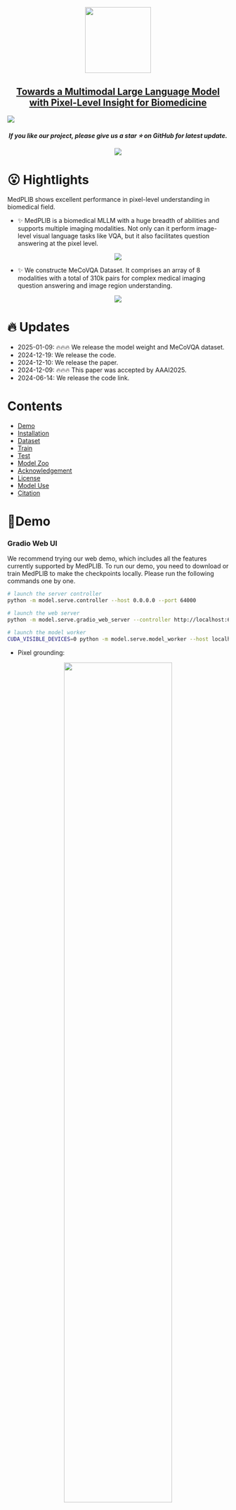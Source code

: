 


<!-- The official repository of MedPLIB: Towards a Multimodal Large Language Model with Pixel-Level Insight for Biomedicine. -->
<p align="center">
    <img src="assets/logo.png" width="150" style="margin-bottom: 0.2;"/>
<p>
<h2 align="center"> <a href="">Towards a Multimodal Large Language Model with Pixel-Level Insight for Biomedicine</a></h2>
<a src="https://img.shields.io/badge/cs.CV-2312.09278-b31b1b?logo=arxiv&logoColor=red" href="https://arxiv.org/pdf/2412.09278"> <img src="https://img.shields.io/badge/cs.CV-2412.09278-b31b1b?logo=arxiv&logoColor=red">
</a> 

<h5 align="center"> If you like our project, please give us a star ⭐ on GitHub for latest update. 



<p align="center">
    <img src="assets/demo.png"  style="margin-bottom: 0.2;"/>
<p>


# 😮 Hightlights
MedPLIB shows excellent performance in pixel-level understanding in biomedical field.

- ✨ MedPLIB is a biomedical MLLM with a huge breadth of abilities and supports multiple imaging modalities. Not only can it perform image-level visual language tasks like VQA, but it also facilitates question answering at the pixel level.

<p align="center">
    <img src="assets/capa.png"  style="margin-bottom: 0.2;"/>
<p>


- ✨ We constructe MeCoVQA Dataset. It comprises an array of 8 modalities with a total of 310k pairs for complex medical imaging question answering and image region understanding.
<p align="center">
    <img src="assets/data.png"  style="margin-bottom: 0.2;"/>
<p>


# 🔥 Updates
- 2025-01-09: 🔥🔥🔥 We release the model weight and MeCoVQA dataset.
- 2024-12-19: We release the code.
- 2024-12-10: We release the paper.
- 2024-12-09: 🔥🔥🔥 This paper was accepted by AAAI2025. 
- 2024-06-14: We release the code link.


# Contents
- [Demo](#🍉Demo)
- [Installation](#🛠️Installation)
- [Dataset](#🗃️Dataset)
- [Train](#📀Train)
- [Test](#Test)
- [Model Zoo](#Model_Zoo)
- [Acknowledgement](#👍Acknowledgement)
- [License](#🔒License)
- [Model Use](#🪜Model-Use)
- [Citation](#✏️Citation)

# 🍉Demo

### Gradio Web UI
We recommend trying our web demo, which includes all the features currently supported by MedPLIB. To run our demo, you need to download or train MedPLIB to make the checkpoints locally. Please run the following commands one by one.

```bash
# launch the server controller
python -m model.serve.controller --host 0.0.0.0 --port 64000
```

```bash
# launch the web server
python -m model.serve.gradio_web_server --controller http://localhost:64000 --model-list-mode reload --add_region_feature --port 64001 
```

```bash
# launch the model worker
CUDA_VISIBLE_DEVICES=0 python -m model.serve.model_worker --host localhost --controller http://localhost:64000 --port 64002 --worker http://localhost:64002 --model-path /path/to/the/medplib_checkpoints --add_region_feature --device_map cuda --vision_pretrained /path/to/the/sam-med2d_b.pth
```

- Pixel grounding: 
<p align="center">
    <img src="assets/seg.gif"  style="width: 70%;"/>
<p>


- Region VQA:
<p align="center">
    <img src="assets/rqa.gif"  style="width: 70%;"/>
<p>

- VQA:
<p align="center">
    <img src="assets/vqa.gif"  style="width: 70%;"/>
<p>


# 🛠️Installation

1. Clone this repository and navigate to MedPLIB folder
```bash
git clone https://github.com/ShawnHuang497/MedPLIB.git
cd MedPLIB
```

2. Install Package
```Shell
conda create -n medplib python=3.10 -y
conda activate medplib
pip install --upgrade pip 
pip install -r requirements.txt
```

3. Install additional packages for training cases
```Shell
pip install ninja==1.11.1.1
pip install flash-attn==2.5.2 --no-build-isolation
```

# 🗃️Dataset
1. Please download MeCoVQA dataset from [Google Drive](https://drive.google.com/file/d/1zIZJ5OBmV3OPc41H_Iaz9mdEh7wHmHqv/view?usp=drive_link).
2. Download the images from SA-Med2D-20M at [Huggingface](https://huggingface.co/datasets/OpenGVLab/SA-Med2D-20M).

# 📀Train
## Stage I
We perfrom the pre-training stage I to get the projector checkpoints. Please obtain the llava_med_alignment_500k dataset according to [LLaVA-Med](https://github.com/microsoft/LLaVA-Med), and then follow the usage tutorial of [LLaVA-v1.5](https://github.com/haotian-liu/LLaVA/tree/v1.1.0) to pretrain.


## Stage II
```Shell
sh scripts/train_stage2.sh
```
## Stage III
```Shell
sh scripts/train_stage3.sh
```
## Stage IV
```Shell
sh scripts/train_stage4.sh
```


# 🥭 Model_Zoo
Please download MedPLIB model weight from [Huggingface](https://huggingface.co/Huangxs/MedPLIB-7b-2e).

# 🥭 Test

### Pixel Grounding
```Shell
TRANSFORMERS_OFFLINE=1 deepspeed --include=localhost:1 --master_port=64995 model/eval/vqa_infer.py \
    --version="/path/to/the/medplib_checkpoints" \
    --vision_tower='/path/to/the/clip-vit-large-patch14-336' \
    --answer_type='open' \
    --val_data_path='/path/to/the/pixel_grounding_json_file' \
    --image_folder='/path/to/the/SAMed2D_v1' \
    --vision_pretrained="/path/to/the/sam-med2d_b.pth" \
    --eval_seg \
    --moe_enable \
    --region_fea_adapter \
    # --vis_mask \
```


### Region_VQA & VQA
Infer to generate the prediction jsonl file.
```Shell
sh model/eval/infer_parallel_medplib.sh
```

Calcuate the metrics.

```Shell
python model/eval/cal_metric.py \
    --pred="/path/to/the/jsonl_file" \
```



# 👍Acknowledgement

We thank the following works for giving us the inspiration and part of the code: [LISA](https://github.com/dvlab-research/LISA), [MoE-LLaVA](https://github.com/PKU-YuanGroup/MoE-LLaVA), [LLaVA](https://github.com/haotian-liu/LLaVA), [SAM-Med2D](https://github.com/OpenGVLab/SAM-Med2D), [SAM](https://github.com/facebookresearch/segment-anything) and [SEEM](https://github.com/UX-Decoder/Segment-Everything-Everywhere-All-At-Once).

# 🪜Model Use
### Intended Use
The data, code, and model checkpoints are intended to be used solely for (I) future research on visual-language processing and (II) reproducibility of the experimental results reported in the reference paper. The data, code, and model checkpoints are not intended to be used in clinical care or for any clinical decision making purposes.
### Primary Intended Use
The primary intended use is to support AI researchers reproducing and building on top of this work. MedPLIB and its associated models should be helpful for exploring various biomedical pixel grunding and vision question answering (VQA) research questions.
### Out-of-Scope Use
Any deployed use case of the model --- commercial or otherwise --- is out of scope. Although we evaluated the models using a broad set of publicly-available research benchmarks, the models and evaluations are intended for research use only and not intended for deployed use cases. 


# 🔒License
* The majority of this project is released under the Apache 2.0 license as found in the [LICENSE](https://github.com/ShawnHuang497/MedPLIB/blob/main/LICENSE) file.
* The service is a research preview intended for non-commercial use only, subject to the model [License](https://github.com/facebookresearch/llama/blob/main/MODEL_CARD.md) of LLaMA, [Terms of Use](https://openai.com/policies/terms-of-use) of the data generated by OpenAI, and [Terms of Use](https://openxlab.org.cn/datasets/GMAI/SA-Med2D-20M) of SAM-Med2D-20M. Please contact us if you find any potential violation.



# ✏️Citation
If you find our paper and code useful in your research, please consider giving a star and citation.

```BibTeX
@article{huang2024towards,
  title={Towards a Multimodal Large Language Model with Pixel-Level Insight for Biomedicine},
  author={Huang, Xiaoshuang and Shen, Lingdong and Liu, Jia and Shang, Fangxin and Li, Hongxiang and Huang, Haifeng and Yang, Yehui},
  journal={arXiv preprint arXiv:2412.09278},
  year={2024}
}
```
